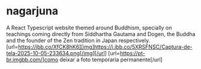 # nagarjuna
A React Typescript website themed around Buddhism, specially on teachings coming directly from Siddhartha Gautama and Dogen, the Buddha and the founder of the Zen tradition in Japan respectively.
[url=https://ibb.co/XfCK8hK6][img]https://i.ibb.co/5XRSFNSC/Captura-de-tela-2025-10-05-233634.png[/img][/url]
[url=https://pt-br.imgbb.com/]como deixar a foto temporaria permanente[/url]
